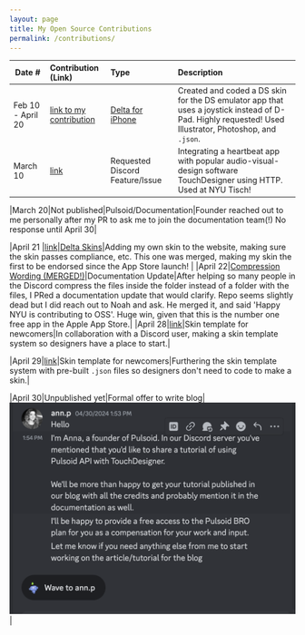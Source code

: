 ```yaml
---
layout: page
title: My Open Source Contributions
permalink: /contributions/
---
```


<!--
Type of the contribution should be "Wikipedia edit", "OpenStreet Map feature", "Documentation", "Course website", "Blog",
"Browser Add-on", etc.

The description should include a brief summary of what you did.

The link should bring us to a public page that shows your contribution. 

Replace the first row with your own contribution. 

-->





| Date #       | Contribution (Link)  | Type  | Description |
|---|:---|:---|:---|
|Feb 10 - April 20 | [link to my contribution](https://github.com/rajsodhinyu/deltaskins/blob/main/PinkWithJoystick/iphone_edgetoedge_portrait.pdf)    | [Delta for iPhone](https://github.com/rileytestut/Delta)|   Created and coded a DS skin for the DS emulator app that uses a joystick instead of D-Pad. Highly requested! Used Illustrator, Photoshop, and `.json`.|
|March 10|[link](https://github.com/rajsodhinyu/pulsoid)|Requested Discord Feature/Issue|Integrating a heartbeat app with popular audio-visual-design software TouchDesigner using HTTP. Used at NYU Tisch!|

|March 20|Not published|Pulsoid/Documentation|Founder reached out to me personally after my PR to ask me to join the documentation team(!) No response until April 30|

|April 21 |[link](https://github.com/delta-skins/delta-skins.github.io/pull/13)|[Delta Skins](https://delta-skins.github.io/)|Adding my own skin to the website, making sure the skin passes compliance, etc. This one was merged, making my skin the first to be endorsed since the App Store launch! |
|April 22|[Compression Wording (MERGED!)](https://github.com/noah978/Delta-Docs/pull/9)|Documentation Update|After helping so many people in the Discord compress the files inside the folder instead of a folder with the files, I PRed a documentation update that would clarify. Repo seems slightly dead but I did reach out to Noah and ask. He merged it, and said 'Happy NYU is contributing to OSS'. Huge win, given that this is the number one free app in the Apple App Store.|
|April 28|[link](https://github.com/aphaits/Deltaskin-Template)|Skin template for newcomers|In collaboration with a Discord user, making a skin template system so designers have a place to start.|

|April 29|[link](https://github.com/aphaits/Deltaskin-Template)|Skin template for newcomers|Furthering the skin template system with pre-built `.json` files so designers don't need to code to make a skin.|

|April 30|Unpublished yet|Formal offer to write blog|![Logo](images/pulsoid.png)
|


